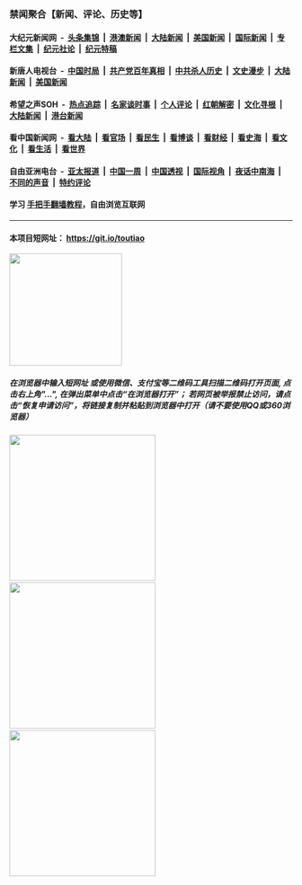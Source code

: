 ### 禁闻聚合【新闻、评论、历史等】

#### 大纪元新闻网 &nbsp;-&nbsp; [头条集锦](indexes/E头条集锦.md?t=02292331) &nbsp;|&nbsp; [港澳新闻](indexes/E港澳新闻.md?t=02292331)  &nbsp;|&nbsp; [大陆新闻](indexes/E大陆新闻.md?t=02292331) &nbsp;|&nbsp; [美国新闻](indexes/E美国新闻.md?t=02292331) &nbsp;|&nbsp; [国际新闻](indexes/E国际新闻.md?t=02292331) &nbsp;|&nbsp; [专栏文集](indexes/E专栏文集.md?t=02292331) &nbsp;|&nbsp; [纪元社论](indexes/E纪元社论.md?t=02292331) &nbsp;|&nbsp; [纪元特稿](indexes/E纪元特稿.md?t=02292331) 

#### 新唐人电视台 &nbsp;-&nbsp; [中国时局](indexes/N中国时局.md?t=02292331) &nbsp;|&nbsp; [共产党百年真相](indexes/N共产党百年真相.md?t=02292331) &nbsp;|&nbsp; [中共杀人历史](indexes/N中共杀人历史.md?t=02292331) &nbsp;|&nbsp; [文史漫步](indexes/N文史漫步.md?t=02292331) &nbsp;|&nbsp; [大陆新闻](indexes/N大陆新闻.md?t=02292331) &nbsp;|&nbsp; [美国新闻](indexes/N美国新闻.md?t=02292331)

#### 希望之声SOH &nbsp;-&nbsp; [热点追踪](indexes/H热点追踪.md?t=02292331) &nbsp;|&nbsp; [名家谈时事](indexes/H名家谈时事.md?t=02292331) &nbsp;|&nbsp; [个人评论](indexes/H个人评论.md?t=02292331)  &nbsp;|&nbsp; [红朝解密](indexes/H红朝解密.md?t=02292331) &nbsp;|&nbsp; [文化寻根](indexes/H文化寻根.md?t=02292331) &nbsp;|&nbsp; [大陆新闻](indexes/H大陆新闻.md?t=02292331) &nbsp;|&nbsp; [港台新闻](indexes/H港台新闻.md?t=02292331)

#### 看中国新闻网 &nbsp;-&nbsp; [看大陆](indexes/S看大陆.md?t=02292331) &nbsp;|&nbsp; [看官场](indexes/S看官场.md?t=02292331) &nbsp;|&nbsp; [看民生](indexes/S看民生.md?t=02292331)  &nbsp;|&nbsp; [看博谈](indexes/S看博谈.md?t=02292331) &nbsp;|&nbsp; [看财经](indexes/S看财经.md?t=02292331) &nbsp;|&nbsp; [看史海](indexes/S看史海.md?t=02292331) &nbsp;|&nbsp; [看文化](indexes/S看文化.md?t=02292331) &nbsp;|&nbsp; [看生活](indexes/S看生活.md?t=02292331) &nbsp;|&nbsp; [看世界](indexes/S看世界.md?t=02292331)

#### 自由亚洲电台 &nbsp;-&nbsp; [亚太报道](indexes/R亚太报道.md?t=02292331) &nbsp;|&nbsp; [中国一周](indexes/R中国一周.md?t=02292331) &nbsp;|&nbsp; [中国透视](indexes/R中国透视.md?t=02292331)  &nbsp;|&nbsp; [国际视角](indexes/R国际视角.md?t=02292331) &nbsp;|&nbsp; [夜话中南海](indexes/R夜话中南海.md?t=02292331) &nbsp;|&nbsp; [不同的声音](indexes/R不同的声音.md?t=02292331) &nbsp;|&nbsp; [特约评论](indexes/R特约评论.md?t=02292331)

#### 学习 [手把手翻墙教程](https://github.com/gfw-breaker/guides/wiki)，自由浏览互联网

----

#### 本项目短网址： https://git.io/toutiao
<img src="https://raw.githubusercontent.com/gfw-breaker/banned-news/master/scripts/img/qr.png" width="200px"/>  

##### 在浏览器中输入短网址 或使用微信、支付宝等二维码工具扫描二维码打开页面, 点击右上角"...", 在弹出菜单中点击“在浏览器打开”； 若网页被举报禁止访问，请点击“恢复申请访问”，将链接复制并粘贴到浏览器中打开（请不要使用QQ或360浏览器）

<img src="https://raw.githubusercontent.com/gfw-breaker/banned-news/master/scripts/img/1.png" width="260px"/> &nbsp; <img src="https://raw.githubusercontent.com/gfw-breaker/banned-news/master/scripts/img/2.png" width="260px"/> &nbsp; <img src="https://raw.githubusercontent.com/gfw-breaker/banned-news/master/scripts/img/3.png" width="260px"/>
